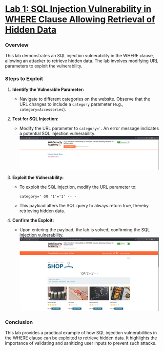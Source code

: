 # [Lab 1: SQL Injection Vulnerability in WHERE Clause Allowing Retrieval of Hidden Data](https://portswigger.net/web-security/sql-injection/lab-retrieve-hidden-data)


### Overview
This lab demonstrates an SQL injection vulnerability in the WHERE clause, allowing an attacker to retrieve hidden data. The lab involves modifying URL parameters to exploit the vulnerability.

### Steps to Exploit

1. **Identify the Vulnerable Parameter:**
   - Navigate to different categories on the website. Observe that the URL changes to include a `category` parameter (e.g., `category=Accessories`).

2. **Test for SQL Injection:**
   - Modify the URL parameter to `category='`. An error message indicates a potential SQL injection vulnerability.
   ![Error indication](assets/1.1.png)

3. **Exploit the Vulnerability:**
   - To exploit the SQL injection, modify the URL parameter to:
     ```plaintext
     category=' OR '1'='1' -- -
     ```
   - This payload alters the SQL query to always return true, thereby retrieving hidden data.

4. **Confirm the Exploit:**
   - Upon entering the payload, the lab is solved, confirming the SQL injection vulnerability.
   ![Lab solved](assets/1.2.png)

### Conclusion
This lab provides a practical example of how SQL injection vulnerabilities in the WHERE clause can be exploited to retrieve hidden data. It highlights the importance of validating and sanitizing user inputs to prevent such attacks.

